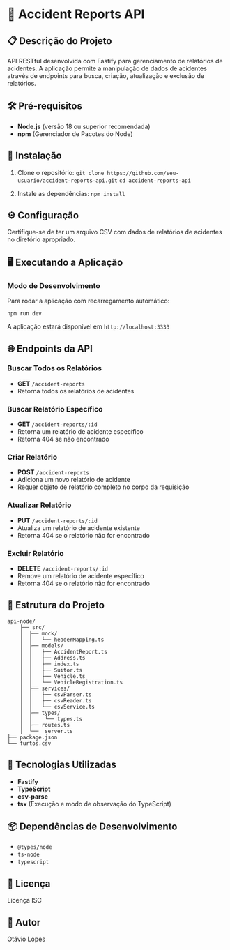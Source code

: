 # 🚨 Accident Reports API

## 📋 Descrição do Projeto

API RESTful desenvolvida com Fastify para gerenciamento de relatórios de acidentes. A aplicação permite a manipulação de dados de acidentes através de endpoints para busca, criação, atualização e exclusão de relatórios.

## 🛠️ Pré-requisitos

- **Node.js** (versão 18 ou superior recomendada)
- **npm** (Gerenciador de Pacotes do Node)

## 🚀 Instalação

1. Clone o repositório:
  `git clone https://github.com/seu-usuario/accident-reports-api.git`
  `cd accident-reports-api`

2. Instale as dependências:
  `npm install`

## ⚙️ Configuração

Certifique-se de ter um arquivo CSV com dados de relatórios de acidentes no diretório apropriado.

## 🖥️ Executando a Aplicação

### Modo de Desenvolvimento

Para rodar a aplicação com recarregamento automático:

`npm run dev`

A aplicação estará disponível em `http://localhost:3333`

## 🌐 Endpoints da API

### Buscar Todos os Relatórios
- **GET** `/accident-reports`
 - Retorna todos os relatórios de acidentes

### Buscar Relatório Específico
- **GET** `/accident-reports/:id`
 - Retorna um relatório de acidente específico
 - Retorna 404 se não encontrado

### Criar Relatório
- **POST** `/accident-reports`
 - Adiciona um novo relatório de acidente
 - Requer objeto de relatório completo no corpo da requisição

### Atualizar Relatório
- **PUT** `/accident-reports/:id`
 - Atualiza um relatório de acidente existente
 - Retorna 404 se o relatório não for encontrado

### Excluir Relatório
- **DELETE** `/accident-reports/:id`
 - Remove um relatório de acidente específico
 - Retorna 404 se o relatório não for encontrado

## 📂 Estrutura do Projeto
    api-node/
        ├── src/
        │  ├── mock/
        │  │   └── headerMapping.ts
        │  ├── models/
        │  │   ├── AccidentReport.ts
        │  │   ├── Address.ts
        │  │   ├── index.ts
        │  │   ├── Suitor.ts
        │  │   ├── Vehicle.ts
        │  │   └── VehicleRegistration.ts
        │  ├── services/
        │  │   ├── csvParser.ts
        │  │   ├── csvReader.ts
        │  │   └── csvService.ts
        │  ├── types/
        │  │    └── types.ts
        │  ├── routes.ts
        │  └──  server.ts
    ├── package.json
    └── furtos.csv
              
## 🧩 Tecnologias Utilizadas

- **Fastify**
- **TypeScript**
- **csv-parse**
- **tsx** (Execução e modo de observação do TypeScript)

## 📦 Dependências de Desenvolvimento

- `@types/node`
- `ts-node`
- `typescript`

## 📄 Licença

Licença ISC

## 👤 Autor

Otávio Lopes
